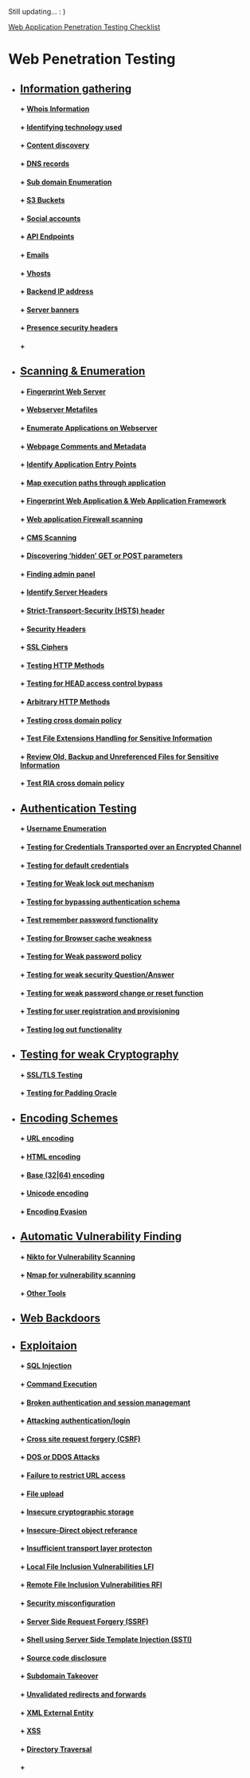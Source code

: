 Still updating... : )

[Web Application Penetration Testing Checklist  ](https://github.com/sarathlalup/Cyber-security/blob/master/Website%20Hacking/checklist.md)

#  Web Penetration Testing 


* ##  [  Information gathering](https://github.com/sarathlalup/Cyber-security/tree/master/Windows%20Exploitaion/02.Scanning%20%26%20Enumeration)
   #### + [     Whois Information](https://github.com/sarathlalup/Cyber-security/blob/master/Website%20Hacking/Web%20Information%20Gathering/Whois%20Information.md)
   #### + [     Identifying technology used](https://github.com/sarathlalup/Cyber-security/blob/master/Website%20Hacking/Web%20Information%20Gathering/Identifying%20technology%20used.md)
   #### + [     Content discovery](https://github.com/sarathlalup/Cyber-security/blob/master/Website%20Hacking/Web%20Scanning%20&%20Enumeration/Content%20discovery.md)
   #### + [     DNS records](https://github.com/sarathlalup/Cyber-security/blob/master/Website%20Hacking/Web%20Information%20Gathering/DNS%20records.md )
   
   #### + [     Sub domain Enumeration](https://github.com/sarathlalup/Cyber-security/blob/master/Website%20Hacking/Web%20Scanning%20&%20Enumeration/Sub%20domain%20Enumeration.md)
   #### + [     S3 Buckets]()
   #### + [     Social accounts]()
   #### + [     API Endpoints]()
   #### + [     Emails]()
   #### + [     Vhosts]()
   #### + [     Backend IP address]()
   #### + [     Server banners]()
   #### + [     Presence security headers]()
   #### + [     ]()

   

* ##  [  Scanning & Enumeration](https://github.com/sarathlalup/Cyber-security/tree/master/Windows%20Exploitaion/02.Scanning%20%26%20Enumeration)
   
   #### + [     Fingerprint Web Server]( )
   #### + [     Webserver Metafiles]( )
   #### + [     Enumerate Applications on Webserver]( )
   #### + [     Webpage Comments and Metadata]( )
   #### + [     Identify Application Entry Points]( )
   #### + [     Map execution paths through application]( )
   #### + [     Fingerprint Web Application & Web Application Framework]( )
   #### + [     Web application Firewall scanning](https://github.com/sarathlalup/Cyber-security/blob/master/Scanning%26Enumeration/Port%20Scanning%20%26%20Service%20Detection.md)
   #### + [      	CMS Scanning](https://github.com/sarathlalup/Cyber-security/blob/master/Website%20Hacking/Web%20Scanning%20%26%20Enumeration/CMS%20Scanning.md)
   

   #### + [     Discovering ‘hidden’ GET or POST parameters](https://github.com/sarathlalup/Cyber-security/blob/master/Website%20Hacking/Web%20Scanning%20%26%20Enumeration/Discovering%20%E2%80%98hidden%E2%80%99%20GET%20or%20POST%20parameters)
   #### + [     Finding admin panel](https://github.com/sarathlalup/Cyber-security/blob/master/Website%20Hacking/Web%20Scanning%20%26%20Enumeration/Finding%20admin%20panel.md)
   #### + [     Identify Server Headers](https://github.com/sarathlalup/Cyber-security/blob/master/Website%20Hacking/Web%20Scanning%20%26%20Enumeration/Server%20Headers.md)
   #### + [     Strict-Transport-Security (HSTS) header]()
   #### + [     Security Headers]()
   #### + [     SSL Ciphers]()
   #### + [     Testing HTTP Methods]()
   #### + [     Testing for HEAD access control bypass]()
   #### + [     Arbitrary HTTP Methods]()
   #### + [     Testing cross domain policy]()
   #### + [     Test File Extensions Handling for Sensitive Information ]( )
   #### + [     Review Old, Backup and Unreferenced Files for Sensitive Information ]( )
   #### + [     Test RIA cross domain policy]( )
 
* ##  [ Authentication Testing]( )  
   #### + [     Username Enumeration]()
   #### + [     Testing for Credentials Transported over an Encrypted Channel ]( )
   #### + [     Testing for default credentials]( )
   #### + [     Testing for Weak lock out mechanism ]( )
   #### + [     Testing for bypassing authentication schema ]( )
   #### + [     Test remember password functionality ]( )
   #### + [     Testing for Browser cache weakness ]( )
   #### + [     Testing for Weak password policy ]( )
   #### + [     Testing for weak security Question/Answer ]( )
   #### + [     Testing for weak password change or reset function]( )
   #### + [     Testing for user registration and provisioning]()
   #### + [     Testing log out functionality]()
   
 * ##  [ Testing for weak Cryptography ]( )
   #### + [     SSL/TLS Testing]( )
   #### + [     Testing for Padding Oracle ]( )
   
 * ##  [ Encoding Schemes]( )
   #### + [     URL encoding]( )
   #### + [     HTML encoding]( )
   #### + [     Base (32|64) encoding]( )
   #### + [     Unicode encoding]( )
   #### + [     Encoding Evasion]( )

* ##  [Automatic Vulnerability Finding](https://github.com/sarathlalup/Cyber-security/tree/master/Website%20Hacking/Web%20Vulnerability%20Scanning)

   #### + [     Nikto for Vulnerability Scanning](https://github.com/sarathlalup/Cyber-security/blob/master/Website%20Hacking/Web%20Vulnerability%20Scanning/Nikto%20for%20Vulnerability%20Scanning)
   #### + [     Nmap for vulnerability scanning](https://github.com/sarathlalup/Cyber-security/blob/master/Website%20Hacking/Web%20Vulnerability%20Scanning/Nmap%20for%20Web%20vulnerability%20scanning)
   #### + [     Other Tools]()

* ##  [ Web Backdoors](https://github.com/sarathlalup/Cyber-security/tree/master/Website%20Hacking/Web%20Backdoors)

* ##  [ Exploitaion](https://github.com/sarathlalup/Cyber-security/tree/master/Windows%20Exploitaion/Initial%20Access)

   #### + [     SQL Injection](https://github.com/sarathlalup/Cyber-security/tree/master/Website%20Hacking/Web%20Attacks/SQL%20Injection)
   #### + [     Command Execution](https://github.com/sarathlalup/Cyber-security/tree/master/Website%20Hacking/Web%20Attacks/Command%20Execution)
   #### + [     Broken authentication and session managemant](https://github.com/sarathlalup/Cyber-security/tree/master/Website%20Hacking/Web%20Attacks/Broken%20authentication%20and%20session%20managemant)
   #### + [     Attacking authentication/login](https://github.com/sarathlalup/Cyber-security/blob/master/Website%20Hacking/Web%20Attacks/Attacking%20authentication%20or%20login/README.md)
   #### + [     Cross site request forgery (CSRF)](https://github.com/sarathlalup/Cyber-security/tree/master/Website%20Hacking/Web%20Attacks/Cross%20site%20request%20forgery%20(CSRF))
   #### + [     DOS or DDOS Attacks](https://github.com/sarathlalup/Cyber-security/tree/master/Website%20Hacking/Web%20Attacks/DOS%20or%20DDOS%20Attacks)
   #### + [     Failure to restrict URL access](https://github.com/sarathlalup/Cyber-security/tree/master/Website%20Hacking/Web%20Attacks/Failure%20to%20restrict%20URL%20access)
   #### + [     File upload](https://github.com/sarathlalup/Cyber-security/tree/master/Website%20Hacking/Web%20Attacks/File%20upload)
   #### + [     Insecure cryptographic storage](https://github.com/sarathlalup/Cyber-security/tree/master/Website%20Hacking/Web%20Attacks/Insecure%20cryptographic%20storage)
   #### + [     Insecure-Direct object referance](https://github.com/sarathlalup/Cyber-security/tree/master/Website%20Hacking/Web%20Attacks/Insecure-Direct%20object%20referance)
   #### + [     Insufficient transport layer protecton](https://github.com/sarathlalup/Cyber-security/tree/master/Website%20Hacking/Web%20Attacks/Insufficient%20transport%20layer%20protecton)
   #### + [     Local File Inclusion Vulnerabilities LFI](https://github.com/sarathlalup/Cyber-security/tree/master/Website%20Hacking/Web%20Attacks/Local%20File%20Inclusion%20Vulnerabilities%20LFI)
   #### + [     Remote File Inclusion Vulnerabilities RFI](https://github.com/sarathlalup/Cyber-security/tree/master/Website%20Hacking/Web%20Attacks/Remote%20File%20Inclusion%20Vulnerabilities%20RFI)
   #### + [     Security misconfiguration](https://github.com/sarathlalup/Cyber-security/tree/master/Website%20Hacking/Web%20Attacks/Security%20misconfiguration)
   #### + [     Server Side Request Forgery (SSRF)](https://github.com/sarathlalup/Cyber-security/tree/master/Website%20Hacking/Web%20Attacks/Server%20Side%20Request%20Forgery%20(SSRF))
   #### + [     Shell using Server Side Template Injection (SSTI)](https://github.com/sarathlalup/Cyber-security/tree/master/Website%20Hacking/Web%20Attacks/Shell%20using%20Server%20Side%20Template%20Injection%20(SSTI))
   #### + [     Source code disclosure](https://github.com/sarathlalup/Cyber-security/tree/master/Website%20Hacking/Web%20Attacks/Source%20code%20disclosure)
   #### + [     Subdomain Takeover](https://github.com/sarathlalup/Cyber-security/tree/master/Website%20Hacking/Web%20Attacks/Subdomain%20Takeover)
   #### + [     Unvalidated redirects and forwards](https://github.com/sarathlalup/Cyber-security/tree/master/Website%20Hacking/Web%20Attacks/Unvalidated%20redirects%20and%20forwards)
   #### + [     XML External Entity](https://github.com/sarathlalup/Cyber-security/tree/master/Website%20Hacking/Web%20Attacks/XML%20External%20Entity)
   #### + [     XSS](https://github.com/sarathlalup/Cyber-security/tree/master/Website%20Hacking/Web%20Attacks/XSS)
   #### + [     Directory Traversal](https://github.com/sarathlalup/Cyber-security/tree/master/Website%20Hacking/Web%20Attacks/Directory%20Traversal)
   #### + [     ]()
